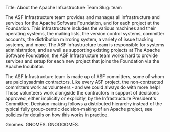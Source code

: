 Title: About the Apache Infrastructure Team
Slug: team

The ASF Infrastructure team provides and manages all infrastructure and services for the Apache Software Foundation, and for each project at the Foundation. This infrastructure includes the various machines and their operating systems, the mailing lists, the version control systems, committer accounts, the distribution mirroring system, a variety of issue tracking systems, and more. The ASF Infrastructure team is responsible for systems administration, and as well as supporting existing projects at The Apache Software Foundation, the ASF Infrastructure team works hard to provide services and setup for each new project that joins the Foundation via the Apache Incubator.

The ASF Infrastructure team is made up of ASF committers, some of whom are paid sysadmin contractors. Like every ASF project, the non-contracted committers work as volunteers - and we could always do with more help! Those volunteers work alongside the contractors in support of decisions approved, either implicitly or explicitly, by the Infrastructure President's Committee. Decision-making follows a distributed hierarchy instead of the typical fully group-centric decision-making of an Apache project, see [policies](policies.html) for details on how this works in practice.

Gnomes.
GNOMES.
GNOOOOMES.
